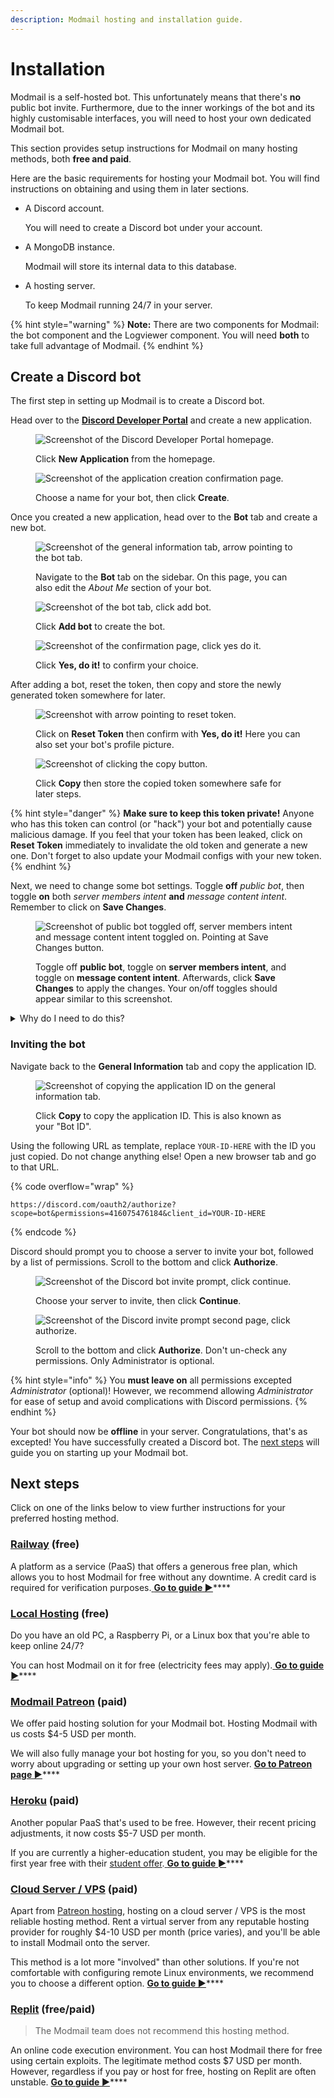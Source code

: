 ```yaml
---
description: Modmail hosting and installation guide.
---
```


# Installation

Modmail is a self-hosted bot. This unfortunately means that there's **no** public bot invite. Furthermore, due to the inner workings of the bot and its highly customisable interfaces, you will need to host your own dedicated Modmail bot.&#x20;

This section provides setup instructions for Modmail on many hosting methods, both **free and paid**.

Here are the basic requirements for hosting your Modmail bot. You will find instructions on obtaining and using them in later sections.

*   A Discord account.

    You will need to create a Discord bot under your account.
*   A MongoDB instance.

    Modmail will store its internal data to this database.
*   A hosting server.

    To keep Modmail running 24/7 in your server.

{% hint style="warning" %}
**Note:** There are two components for Modmail: the bot component and the Logviewer component. You will need **both** to take full advantage of Modmail.
{% endhint %}

## Create a Discord bot

The first step in setting up Modmail is to create a Discord bot.&#x20;

Head over to the [**Discord Developer Portal**](https://discordapp.com/developers/applications/) and create a new application.

<div>

<figure><img src="../.gitbook/assets/Image1.png" alt="Screenshot of the Discord Developer Portal homepage."><figcaption><p>Click <strong>New Application</strong> from the homepage.</p></figcaption></figure>

 

<figure><img src="../.gitbook/assets/Image2.png" alt="Screenshot of the application creation confirmation page."><figcaption><p>Choose a name for your bot, then click <strong>Create</strong>.</p></figcaption></figure>

</div>

Once you created a new application, head over to the **Bot** tab and create a new bot.

<figure><img src="../.gitbook/assets/Image3.png" alt="Screenshot of the general information tab, arrow pointing to the bot tab."><figcaption><p>Navigate to the <strong>Bot</strong> tab on the sidebar. On this page, you can also edit the <em>About Me</em> section of your bot.</p></figcaption></figure>

<div>

<figure><img src="../.gitbook/assets/Image4.png" alt="Screenshot of the bot tab, click add bot."><figcaption><p>Click <strong>Add bot</strong> to create the bot.</p></figcaption></figure>

 

<figure><img src="../.gitbook/assets/Image5.png" alt="Screenshot of the confirmation page, click yes do it."><figcaption><p>Click <strong>Yes, do it!</strong> to confirm your choice.</p></figcaption></figure>

</div>

After adding a bot, reset the token, then copy and store the newly generated token somewhere for later.

<div>

<figure><img src="../.gitbook/assets/Image6.png" alt="Screenshot with arrow pointing to reset token."><figcaption><p>Click on <strong>Reset Token</strong> then confirm with <strong>Yes, do it!</strong> Here you can also set your bot's profile picture.</p></figcaption></figure>

 

<figure><img src="../.gitbook/assets/Image7.png" alt="Screenshot of clicking the copy button."><figcaption><p>Click <strong>Copy</strong> then store the copied token somewhere safe for later steps.</p></figcaption></figure>

</div>

{% hint style="danger" %}
**Make sure to keep this token private!** Anyone who has this token can control (or "hack") your bot and potentially cause malicious damage. If you feel that your token has been leaked, click on **Reset Token** immediately to invalidate the old token and generate a new one. Don't forget to also update your Modmail configs with your new token.
{% endhint %}

Next, we need to change some bot settings. Toggle **off** _public bot_, then toggle **on** both _server members intent_ **and** _message content intent_. Remember to click on **Save Changes**.

<figure><img src="../.gitbook/assets/Image8.png" alt="Screenshot of public bot toggled off, server members intent and message content intent toggled on. Pointing at Save Changes button."><figcaption><p>Toggle off <strong>public bot</strong>, toggle on <strong>server members intent</strong>, and toggle on <strong>message content intent</strong>. Afterwards, click <strong>Save Changes</strong> to apply the changes. Your on/off toggles should appear similar to this screenshot.</p></figcaption></figure>

<details>

<summary>Why do I need to do this?</summary>

Disabling _public bot_ prevents other users from inviting your bot. Your bot may not behave appropriately if it's present in other servers.

Enabling _server members intent_ allows Modmail to view your server's members list and efficiently populate the bot's internal cache.

Enabling _message content intent_ allows bot commands to function since Modmail doesn't use slash commands.

What about _presence intent_? It is not needed for Modmail, but it may be required for specialized plugins. We recommend keeping this toggled off to save computational resources.

</details>

### Inviting the bot

Navigate back to the **General Information** tab and copy the application ID.

<figure><img src="../.gitbook/assets/Image9.png" alt="Screenshot of copying the application ID on the general information tab."><figcaption><p>Click <strong>Copy</strong> to copy the application ID. This is also known as your "Bot ID".</p></figcaption></figure>

Using the following URL as template, replace `YOUR-ID-HERE` with the ID you just copied. Do not change anything else! Open a new browser tab and go to that URL.&#x20;

{% code overflow="wrap" %}
```
https://discord.com/oauth2/authorize?scope=bot&permissions=416075476184&client_id=YOUR-ID-HERE
```
{% endcode %}

Discord should prompt you to choose a server to invite your bot, followed by a list of permissions. Scroll to the bottom and click **Authorize**.&#x20;

<div>

<figure><img src="../.gitbook/assets/Image10.png" alt="Screenshot of the Discord bot invite prompt, click continue."><figcaption><p>Choose your server to invite, then click <strong>Continue</strong>.</p></figcaption></figure>

 

<figure><img src="../.gitbook/assets/Image11.png" alt="Screenshot of the Discord invite prompt second page, click authorize."><figcaption><p>Scroll to the bottom and click <strong>Authorize</strong>. Don't un-check any permissions. Only Administrator is optional.</p></figcaption></figure>

</div>

{% hint style="info" %}
You **must leave on** all permissions excepted _Administrator_ (optional)! However, we recommend allowing _Administrator_ for ease of setup and avoid complications with Discord permissions.
{% endhint %}

Your bot should now be **offline** in your server. Congratulations, that's as excepted! You have successfully created a Discord bot. The [next steps](./#next-steps) will guide you on starting up your Modmail bot.

## Next steps

Click on one of the links below to view further instructions for your preferred hosting method.

### [Railway](railway.md) (free)

A platform as a service (PaaS) that offers a generous free plan, which allows you to host Modmail for free without any downtime. A credit card is required for verification purposes.[ **Go to guide ►**](railway.md)****

### [Local Hosting](local-hosting-vps/) (free)

Do you have an old PC, a Raspberry Pi, or a Linux box that you're able to keep online 24/7?&#x20;

You can host Modmail on it for free (electricity fees may apply).[ **Go to guide ►**](local-hosting-vps/)****

### [Modmail Patreon](https://www.patreon.com/kyber) (paid)

We offer paid hosting solution for your Modmail bot. Hosting Modmail with us costs $4-5 USD per month.&#x20;

We will also fully manage your bot hosting for you, so you don't need to worry about upgrading or setting up your own host server. [ **Go to Patreon page ►**](https://www.patreon.com/kyber)****

### [Heroku](heroku.md) (paid)

Another popular PaaS that's used to be free. However, their recent pricing adjustments, it now costs $5-7 USD per month.&#x20;

If you are currently a higher-education student, you may be eligible for the first year free with their [student offer](https://www.heroku.com/github-students).[ **Go to guide ►**](heroku.md)****

### [Cloud Server / VPS](local-hosting-vps/) (paid)

Apart from [Patreon hosting](./#modmail-patreon-paid), hosting on a cloud server / VPS is the most reliable hosting method. Rent a virtual server from any reputable hosting provider for roughly $4-10 USD per month (price varies), and you'll be able to install Modmail onto the server.

This method is a lot more "involved" than other solutions. If you're not comfortable with configuring remote Linux environments, we recommend you to choose a different option. [ **Go to guide ►**](local-hosting-vps/)****

### [Replit](replit.md) (free/paid)

> The Modmail team does not recommend this hosting method.

An online code execution environment. You can host Modmail there for free using certain exploits. The legitimate method costs $7 USD per month. However, regardless if you pay or host for free, hosting on Replit are often unstable. [ **Go to guide ►**](replit.md)****





